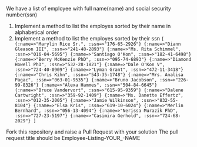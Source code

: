 We have a list of employee with full name(name) and social security number(ssn)

1. Implement a method to list the employes sorted by their name in alphabetical order
2. Implement a method to list the employes sorted by their ssn
`
  [
    {:name=>"Marylin Rice Sr.", :ssn=>"176-65-2926"}
    {:name=>"Diann Gleason III", :ssn=>"241-48-2893"}
    {:name=>"Ms. Rita Schimmel", :ssn=>"016-04-5695"}
    {:name=>"Santiago O'Kon", :ssn=>"182-41-6498"}
    {:name=>"Berry McKenzie PhD", :ssn=>"095-74-6893"}
    {:name=>"Diamond Howell PhD", :ssn=>"532-28-1821"}
    {:name=>"Dale O'Kon V", :ssn=>"724-40-0909"}
    {:name=>"Lyman Grant", :ssn=>"472-11-3418"}
    {:name=>"Chris Kihn", :ssn=>"543-35-1748"}
    {:name=>"Mrs. Analisa Pagac", :ssn=>"063-01-9535"}
    {:name=>"Bruno Jacobson", :ssn=>"226-99-8326"}
    {:name=>"Alexa Hammes", :ssn=>"504-84-6645"}
    {:name=>"Bruce Vandervort", :ssn=>"615-95-9359"}
    {:name=>"Dalene Cartwright", :ssn=>"359-92-1409"}
    {:name=>"Ms. Danette Effertz", :ssn=>"012-35-2005"}
    {:name=>"Jamie Wilkinson", :ssn=>"832-55-8104"}
    {:name=>"Elsa Kris", :ssn=>"619-10-6024"}
    {:name=>"Merlin Bernhard", :ssn=>"056-13-4094"}
    {:name=>"Nerissa Murazik PhD", :ssn=>"727-23-5197"}
    {:name=>"Casimira Gerhold", :ssn=>"724-68-2029"}
  ]
`

Fork this repository and raise a Pull Request with your solution
The pull request title should be Employee-Listing-YOUR_-NAME
